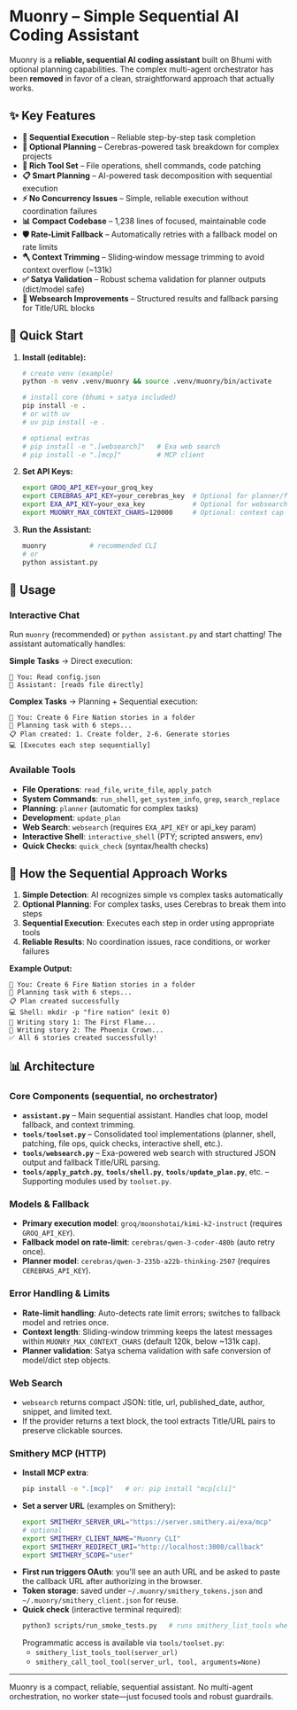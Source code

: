 # Muonry – Simple Sequential AI Coding Assistant

Muonry is a **reliable, sequential AI coding assistant** built on Bhumi with optional planning capabilities. The complex multi-agent orchestrator has been **removed** in favor of a clean, straightforward approach that actually works.

## ✨ Key Features

- **🎯 Sequential Execution** – Reliable step-by-step task completion
- **🧠 Optional Planning** – Cerebras-powered task breakdown for complex projects
- **🔧 Rich Tool Set** – File operations, shell commands, code patching
- **📋 Smart Planning** – AI-powered task decomposition with sequential execution
- **⚡ No Concurrency Issues** – Simple, reliable execution without coordination failures
- **📊 Compact Codebase** – 1,238 lines of focused, maintainable code
- **🛡️ Rate‑Limit Fallback** – Automatically retries with a fallback model on rate limits
- **🪓 Context Trimming** – Sliding‑window message trimming to avoid context overflow (~131k)
- **✅ Satya Validation** – Robust schema validation for planner outputs (dict/model safe)
- **🔎 Websearch Improvements** – Structured results and fallback parsing for Title/URL blocks

## 🚀 Quick Start

1. **Install (editable):**
   ```bash
   # create venv (example)
   python -m venv .venv/muonry && source .venv/muonry/bin/activate

   # install core (bhumi + satya included)
   pip install -e .
   # or with uv
   # uv pip install -e .

   # optional extras
   # pip install -e ".[websearch]"   # Exa web search
   # pip install -e ".[mcp]"         # MCP client
   ```

2. **Set API Keys:**
   ```bash
   export GROQ_API_KEY=your_groq_key
   export CEREBRAS_API_KEY=your_cerebras_key  # Optional for planner/fallback
   export EXA_API_KEY=your_exa_key            # Optional for websearch tool
   export MUONRY_MAX_CONTEXT_CHARS=120000     # Optional: context cap (chars)
   ```

3. **Run the Assistant:**
   ```bash
   muonry           # recommended CLI
   # or
   python assistant.py
   ```

## 💬 Usage

### Interactive Chat
Run `muonry` (recommended) or `python assistant.py` and start chatting! The assistant automatically handles:

**Simple Tasks** → Direct execution:
```
💬 You: Read config.json
🤖 Assistant: [reads file directly]
```

**Complex Tasks** → Planning + Sequential execution:
```
💬 You: Create 6 Fire Nation stories in a folder
🧠 Planning task with 6 steps...
📋 Plan created: 1. Create folder, 2-6. Generate stories
💻 [Executes each step sequentially]
```

### Available Tools
- **File Operations**: `read_file`, `write_file`, `apply_patch`
- **System Commands**: `run_shell`, `get_system_info`, `grep`, `search_replace`
- **Planning**: `planner` (automatic for complex tasks)
- **Development**: `update_plan`
- **Web Search**: `websearch` (requires `EXA_API_KEY` or api_key param)
- **Interactive Shell**: `interactive_shell` (PTY; scripted answers, env)
- **Quick Checks**: `quick_check` (syntax/health checks)

## 🎯 How the Sequential Approach Works

1. **Simple Detection**: AI recognizes simple vs complex tasks automatically
2. **Optional Planning**: For complex tasks, uses Cerebras to break them into steps
3. **Sequential Execution**: Executes each step in order using appropriate tools
4. **Reliable Results**: No coordination issues, race conditions, or worker failures

**Example Output:**
```
💬 You: Create 6 Fire Nation stories in a folder
🧠 Planning task with 6 steps...
📋 Plan created successfully
💻 Shell: mkdir -p "fire nation" (exit 0)
📝 Writing story 1: The First Flame...
📝 Writing story 2: The Phoenix Crown...
✅ All 6 stories created successfully!
```

## 📊 Architecture

### Core Components (sequential, no orchestrator)
- **`assistant.py`** – Main sequential assistant. Handles chat loop, model fallback, and context trimming.
- **`tools/toolset.py`** – Consolidated tool implementations (planner, shell, patching, file ops, quick checks, interactive shell, etc.).
- **`tools/websearch.py`** – Exa-powered web search with structured JSON output and fallback Title/URL parsing.
- **`tools/apply_patch.py`**, **`tools/shell.py`**, **`tools/update_plan.py`**, etc. – Supporting modules used by `toolset.py`.

### Models & Fallback
- **Primary execution model**: `groq/moonshotai/kimi-k2-instruct` (requires `GROQ_API_KEY`).
- **Fallback model on rate-limit**: `cerebras/qwen-3-coder-480b` (auto retry once).
- **Planner model**: `cerebras/qwen-3-235b-a22b-thinking-2507` (requires `CEREBRAS_API_KEY`).

### Error Handling & Limits
- **Rate-limit handling**: Auto-detects rate limit errors; switches to fallback model and retries once.
- **Context length**: Sliding-window trimming keeps the latest messages within `MUONRY_MAX_CONTEXT_CHARS` (default 120k, below ~131k cap).
- **Planner validation**: Satya schema validation with safe conversion of model/dict step objects.

### Web Search
- `websearch` returns compact JSON: title, url, published_date, author, snippet, and limited text.
- If the provider returns a text block, the tool extracts Title/URL pairs to preserve clickable sources.

### Smithery MCP (HTTP)
- **Install MCP extra**:
  ```bash
  pip install -e ".[mcp]"   # or: pip install "mcp[cli]"
  ```
- **Set a server URL** (examples on Smithery):
  ```bash
  export SMITHERY_SERVER_URL="https://server.smithery.ai/exa/mcp"
  # optional
  export SMITHERY_CLIENT_NAME="Muonry CLI"
  export SMITHERY_REDIRECT_URI="http://localhost:3000/callback"
  export SMITHERY_SCOPE="user"
  ```
- **First run triggers OAuth**: you'll see an auth URL and be asked to paste the callback URL after authorizing in the browser.
- **Token storage**: saved under `~/.muonry/smithery_tokens.json` and `~/.muonry/smithery_client.json` for reuse.
- **Quick check** (interactive terminal required):
  ```bash
  python3 scripts/run_smoke_tests.py   # runs smithery_list_tools when SMITHERY_SERVER_URL is set
  ```
  Programmatic access is available via `tools/toolset.py`:
  - `smithery_list_tools_tool(server_url)`
  - `smithery_call_tool_tool(server_url, tool, arguments=None)`

---

Muonry is a compact, reliable, sequential assistant. No multi-agent orchestration, no worker state—just focused tools and robust guardrails.
